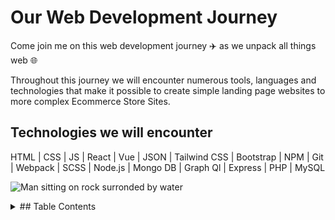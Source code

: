 # Our Web Development Journey

Come join me on this web development journey :airplane: as we unpack all things web :globe_with_meridians:

Throughout this journey we will encounter numerous tools, languages and technologies that make it possible to create simple landing page websites to more complex Ecommerce Store Sites.

## Technologies we will encounter

HTML | CSS | JS | React | Vue | JSON | Tailwind CSS | Bootstrap | NPM | Git | Webpack | SCSS | Node.js | Mongo DB | Graph Ql | Express | PHP | MySQL

![Man sitting on rock surronded by water](https://images.unsplash.com/photo-1526779259212-939e64788e3c?ixlib=rb-1.2.1&ixid=MnwxMjA3fDB8MHxwaG90by1wYWdlfHx8fGVufDB8fHx8&auto=format&fit=crop&w=874&q=80)

<details>
<summary>## Table Contents</summary>

+ 1. HTML
+ 2. CSS

3. Bootstrap
4. Tailwind CSS
5. SCSS
6. JS
7. JSON
8. NPM
9. Vue
10. React
11. Webpack
12. Node.js
13. Express
14. Mongo DB
15. Graph Ql

### 1 HTML

Topics we will cover: Best practices | Semantic HTML | Forms & Validation | Accessibility | SEO

HTML (**Hyper Text Markup Language**) is the most basic building block of the web. It is responsible for describing the **structure** of **web pages**. 

**Hyper text** refers to links that connect web pages to one another. **Markup** explains to the clients browser how content should be displayed whether as a paragraph, list item or image.

It consists of a number of **elements / tags** (used interchangeably) which tell browsers how to display the content.

#### Structure of HTML tag

Generally, HTML tags are defined by a start tag, some content and an end tag.

`<tagname>content</tagname>`

**Exception!** Certain HTML tags do not have a closing tag and hence, are reffered to as self-enclosing tags.

`<tagname />`

![orange plastic blocks on white surface](https://images.unsplash.com/photo-1621839673705-6617adf9e890?ixid=MnwxMjA3fDB8MHxzZWFyY2h8M3x8aHRtbHxlbnwwfHwwfHw%3D&ixlib=rb-1.2.1&auto=format&fit=crop&w=500&q=60)

#### Basic HTML Page

```
<DOCTYPE html>
<html>
	<head>
		<title>Web Page Title</title>
	</head>
	<body>
		<h1>Web Development</h1>
		<p>My very first HTML document!</p>
	</body>
</html>
```

#### List of HTML Tags

##### DOCTYPE tag

`<DOCTYPE html>`

The `<DOCTYPE html>` tag defines that the document is an HTML5 document.

##### html tag

`<html></html>`

The `<html>` tag refers to the root element of an HTML page.

##### head tag

`<head></head>`

The `<head>` tag contains meta information about the HTML page.

##### title tag

`<title></title>`

The `<title>` tag displays its content inside a browsers title bar or page tab.

##### body tag

`<body></body>`

The `<body>` tag contains all the visible content that displays on the web page.

#### heading tag(s)
`<h1>Heading 1</h1>`

`<h2>Heading 2</h2>`

`<h3>Heading 3</h3>`

`<h4>Heading 4</h4>`

`<h5>Heading 5</h5>`

`<h6>Heading 6</h6>`

Heading tags 


### Resources

#### Coding Resources

- [w3schools](https://www.w3schools.com/)
- [DevDocs API Documentation](https://devdocs.io/) => Collection of all programming languages documentation and more...
- [OverAPI.com](https://overapi.com/) => Collection of all programming languge cheat sheets

#### Image Resources

- [Unsplash](https://unsplash.com/) => Royalty Free stock stock images and photos.

#### Font Resources

- [Google Fonts](https://fonts.google.com/) => A library of free and open source font families.
